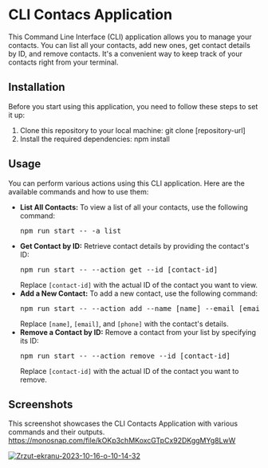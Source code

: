 # CLI Contacs Application

This Command Line Interface (CLI) application allows you to manage your contacts. You can list all your contacts, add new ones, get contact details by ID, and remove contacts. It's a convenient way to keep track of your contacts right from your terminal.

## Installation

Before you start using this application, you need to follow these steps to set it up:

<ol>
<li>Clone this repository to your local machine: git clone [repository-url]</li><li>Install the required dependencies: npm install</li>
</ol>

## Usage

You can perform various actions using this CLI application. Here are the available commands and how to use them:
<ul>
<li>
<strong>List All Contacts:</strong>
To view a list of all your contacts, use the following command:
<pre>npm run start -- -a list</pre>
</li>
<li>
<strong>Get Contact by ID:</strong>
Retrieve contact details by providing the contact's ID:
<pre>npm run start -- --action get --id [contact-id]</pre>
Replace <code>[contact-id]</code> with the actual ID of the contact you want to view.
</li>
<li>
<strong>Add a New Contact:</strong>
To add a new contact, use the following command:
<pre>npm run start -- --action add --name [name] --email [email] --phone [phone]</pre>
Replace <code>[name]</code>, <code>[email]</code>, and <code>[phone]</code> with the contact's details.
</li>
<li>
<strong>Remove a Contact by ID:</strong>
Remove a contact from your list by specifying its ID:
<pre>npm run start -- --action remove --id [contact-id]</pre>
Replace <code>[contact-id]</code> with the actual ID of the contact you want to remove.
</li>
</ul>

## Screenshots

This screenshot showcases the CLI Contacts Application with various commands and their outputs.
https://monosnap.com/file/kOKp3chMKoxcGTpCx92DKggMYg8LwW

<a href="https://ibb.co/ZG9xV2q"><img src="https://i.ibb.co/ZG9xV2q/Zrzut-ekranu-2023-10-16-o-10-14-32.png" alt="Zrzut-ekranu-2023-10-16-o-10-14-32" border="0" /></a>
